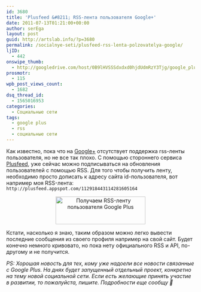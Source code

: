 ```yaml
---
id: 3680
title: 'Plusfeed &#8211; RSS-лента пользователя Google+'
date: 2011-07-13T01:21:00+00:00
author: serEga
layout: post
guid: http://artslab.info/?p=3680
permalink: /socialnye-seti/plusfeed-rss-lenta-polzovatelya-google/
ljID:
  - 442
onswipe_thumb:
  - http://googledrive.com/host/0B9lHVSSSdxdxd0hjdUdmRzY3Tjg/google_plus_get_rss.jpg
prosmotr:
  - 115
wpb_post_views_count:
  - 1682
dsq_thread_id:
  - 1565016953
categories:
  - Социальные сети
tags:
  - google plus
  - rss
  - социальные сети
---
```

Как известно, пока что на [Google+](http://artslab.info/tag/google-plus/) отсутствует поддержка rss-ленты пользователя, но не все так плохо. С помощью стороннего сервиса [Plusfeed](http://plusfeed.appspot.com/ "получить rss-фид с google plus"), уже сейчас можно подписываться на обновления пользователей с помощью RSS. Для того чтобы получить ленту, необходимо просто дописать к адресу сайта id-пользователя, вот например моя RSS-лента: `http://plusfeed.appspot.com/112918443114281605164`

<center>
  <img src="http://googledrive.com/host/0B9lHVSSSdxdxd0hjdUdmRzY3Tjg/google_plus_get_rss.jpg" alt="Получаем RSS-ленту пользователя Google Plus" title="google_plus_get_rss" width="240" height="74" class="alignnone size-full wp-image-3681" />
</center>

Кстати, насколько я знаю, таким образом можно легко вывести последние сообщения из своего профиля например на свой сайт. Будет конечно немного кривовато, но пока нету официального RSS и API, по-другому и не получится.

_PS: Хорошая новость для тех, кому уже надоели все новости связанные с Google Plus. На днях будет запущенный отдельный проект, конкретно на тему новой социальной сети. Если есть желающие принять участие в развитии, то пожалуйста, пишите. Подробности еще сообщу 🙂_